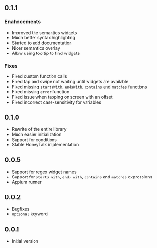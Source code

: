 ## 0.1.1

### Enahncements

- Improved the semantics widgets
- Much better syntax highlighting
- Started to add documentation
- Nicer semantics overlay
- Allow using tooltip to find widgets

### Fixes

- Fixed custom function calls
- Fixed tap and swipe not waiting until widgets are available
- Fixed missing `startsWith`, `endsWith`, `contains` and `matches` functions
- Fixed missing `error` function
- Fixed issue when tapping on screen with an offset
- Fixed incorrect case-sensitivity for variables

## 0.1.0

- Rewrite of the entire library
- Much easier initialization
- Support for conditions
- Stable HoneyTalk implementation

## 0.0.5

- Support for regex widget names
- Support for `starts with`, `ends with`, `contains` and `matches` expressions
- Appium runner

## 0.0.2

- Bugfixes
- `optional` keyword

## 0.0.1

- Initial version
